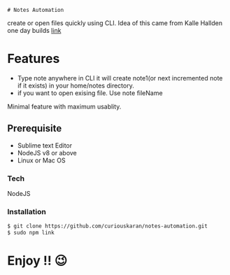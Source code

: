     # Notes Automation 

create or open files quickly using CLI. Idea of this came from Kalle Hallden one day builds [link](https://www.youtube.com/watch?v=pADvJUafZZc&t=406s) 

# Features

  - Type note anywhere in CLI it will create note1(or next incremented note if it exists) in your home/notes directory. 
  - if you want to open exising file. Use note fileName
  
Minimal feature with maximum usablity.

## Prerequisite
- Sublime text Editor
- NodeJS v8 or above
- Linux or Mac OS

### Tech
NodeJS

### Installation
```sh
$ git clone https://github.com/curiouskaran/notes-automation.git 
$ sudo npm link
```
# Enjoy !! 😉